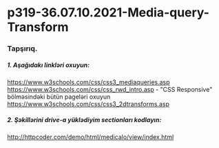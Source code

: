 # p319-36.07.10.2021-Media-query-Transform




### Tapşırıq.



##### 1. Aşağıdakı linkləri oxuyun:
https://www.w3schools.com/css/css3_mediaqueries.asp<br />
https://www.w3schools.com/css/css_rwd_intro.asp - "CSS Responsive" bölməsindəki bütün pageləri oxuyun<br />
https://www.w3schools.com/css/css3_2dtransforms.asp<br />




##### 2. Şəkillərini drive-a yüklədiyim sectionları kodlayın:
http://httpcoder.com/demo/html/medicalo/view/index.html
